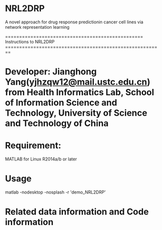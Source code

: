 # NRL2DRP
A novel approach for drug response predictionin cancer cell lines via network representation learning


================================================= Instructions to NRL2DRP ========================================================

Developer: Jianghong Yang(yjhzqw12@mail.ustc.edu.cn) from Health Informatics Lab, School of Information Science and Technology, University of Science and Technology of China
==================================================================================================================================

# Requirement:
MATLAB for Linux R2014a/b or later 

# Usage
matlab -nodesktop -nosplash -r 'demo_NRL2DRP'

# Related data information and Code information


    

